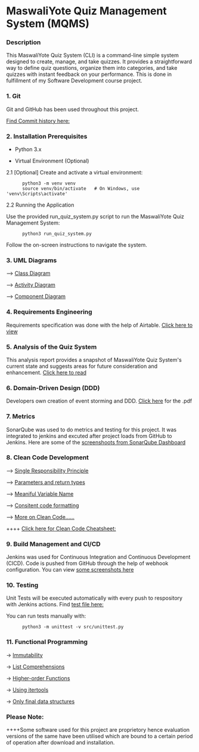 # **MaswaliYote Quiz Management System (MQMS)**

### Description

This MaswaliYote Quiz System (CLI) is a command-line simple system designed to create, manage, and take quizzes. It provides a straightforward way to define quiz questions, organize them into categories, and take quizzes with instant feedback on your performance. This is done in fulfillment of my Software Development course project.

### 1. Git
Git and GitHub has been used throughout this project. 

[Find Commit history here:](https://github.com/Joebabu1/Maswali/commits)

### 2. Installation Prerequisites

+ Python 3.x

+ Virtual Environment (Optional)

2.1 [Optional] Create and activate a virtual environment:

          python3 -m venv venv
          source venv/bin/activate   # On Windows, use 'venv\Scripts\activate'

2.2 Running the Application

Use the provided run_quiz_system.py script to run the MaswaliYote Quiz Management System:

          python3 run_quiz_system.py

Follow the on-screen instructions to navigate the system.

### 3. UML Diagrams
  
--> [Class Diagram](https://github.com/Joebabu1/Maswali/assets/143649670/334aba21-a5c9-4684-8398-a613a46e2ec1)

--> [Activity Diagram](https://github.com/Joebabu1/Maswali/assets/143649670/905ace15-94f7-4c2d-b424-43104d52f7cb)
 
--> [Component Diagram](https://github.com/Joebabu1/Maswali/assets/143649670/a4f38899-b326-4edb-b968-b5692b23cfce)

### 4. Requirements Engineering

Requirements specification was done with the help of Airtable. [Click here to view](https://airtable.com/appVk1hPphTm997MN/shrhSsRi2hW5Xz6Qx)

### 5. Analysis of the Quiz System

 This analysis report provides a snapshot of MaswaliYote Quiz System's current state and suggests areas for future consideration and enhancement.
[Click here to read ](https://github.com/Joebabu1/Maswali/blob/master/Docs/Analysis%20Report%20-%20MQMS.pdf)

### 6. Domain-Driven Design (DDD)

Developers own creation of event storming and DDD. [Click here](https://github.com/Joebabu1/Maswali/blob/master/Docs/DDD%20-%20MaswaliYote%20Quiz%20Management%20System.pdf) for the .pdf


### 7. Metrics

SonarQube was used to do metrics and testing for this project. It was integrated to jenkins and excuted after project loads from GitHub to Jenkins. Here are some of the [screenshoots from SonarQube Dashboard](https://github.com/Joebabu1/Maswali/blob/master/Docs/SonarQube%20Screenshots%20for%20MaswaliYote%20Quiz%20Management%20System.pdf)


### 8. Clean Code Development

--> [Single Responsibility Principle](https://github.com/Joebabu1/Maswali/blob/fc79e03861d61abd36ee15cc94e7312779058b3e/database.py#L48)
 
--> [Parameters and return types](https://github.com/Joebabu1/Maswali/blob/c1b7b00cff33888b47d783fb5b5a4362ad90a22b/database.py#L44)

--> [Meaniful Variable Name](https://github.com/Joebabu1/Maswali/blob/c1b7b00cff33888b47d783fb5b5a4362ad90a22b/database.py#L51)

--> [Consitent code formatting](https://github.com/Joebabu1/Maswali/blob/fc79e03861d61abd36ee15cc94e7312779058b3e/admin_module.py#L104C1-L105C37)

--> [More on Clean Code......](https://github.com/Joebabu1/Maswali/blob/master/Docs/Clean%20Code%20Development%20Report.pdf)


++++ [Click here for Clean Code Cheatsheet:](https://github.com/Joebabu1/Maswali/blob/master/Docs/Clean%20Code%20Cheatsheet.pdf)

### 9. Build Management and CI/CD

Jenkins was used for Continuous Integration and Continuous Development (CICD). Code is pushed from GitHub through the help of webhook configuration. You can view [some screenshots here](https://github.com/Joebabu1/Maswali/blob/master/Docs/Jenkins%20-%20MaswaliYote%20Quiz%20Management%20System.pdf)

### 10. Testing

Unit Tests will be executed automatically with every push to respository with Jenkins actions. Find [test file here:](https://github.com/Joebabu1/Maswali/blob/master/unittest.py)

You can run tests manually with: 

          python3 -m unittest -v src/unittest.py

### 11. Functional Programming

-> [Immutability](https://github.com/Joebabu1/Maswali/blob/f8205ef709650a06341ebd036a54a8ff87eb7b84/quiz_system.py#L37C1-L38C1)

-> [List Comprehensions](https://github.com/Joebabu1/Maswali/blob/c1b7b00cff33888b47d783fb5b5a4362ad90a22b/admin_module.py#L112C1-L112C50)

-> [Higher-order Functions](https://github.com/Joebabu1/Maswali/blob/c1b7b00cff33888b47d783fb5b5a4362ad90a22b/student_module.py#L30)

-> [Using itertools](https://github.com/Joebabu1/Maswali/blob/c1b7b00cff33888b47d783fb5b5a4362ad90a22b/admin_module.py#L76)

-> [Only final data structures](https://github.com/Joebabu1/Maswali/blob/c1b7b00cff33888b47d783fb5b5a4362ad90a22b/database.py#L6)


### Please Note: 
++++Some software used for this project are proprietory hence evaluation versions of the same have been utilised which are bound to a certain period of operation after download and installation.

 

